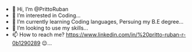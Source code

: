 - 👋 Hi, I’m @PrittoRuban
- 👀 I’m interested in Coding...
- 🌱 I’m currently learning Coding languages, Persuing my B.E degree...
- 💞️ I’m looking to use my skills...
- 📫 How to reach me? https://www.linkedin.com/in/%20pritto-ruban-r-0b1290289 😉...

<!---
PrittoRuban/PrittoRuban is a ✨ special ✨ repository because its `README.md` (this file) appears on your GitHub profile.
You can click the Preview link to take a look at your changes.
--->
